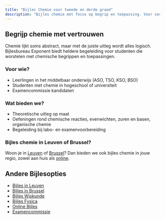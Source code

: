 ```yaml
---
title: "Bijles Chemie voor tweede en derde graad"
description: "Bijles chemie met focus op begrip en toepassing. Voor secundair, examencommissie en hoger onderwijs. In Leuven, Brussel of online."
---
```


## Begrijp chemie met vertrouwen

Chemie lijkt soms abstract, maar met de juiste uitleg wordt alles logisch. Bijlesbureau Exponent biedt heldere begeleiding voor studenten die worstelen met chemische begrippen en toepassingen.

### Voor wie?

- Leerlingen in het middelbaar onderwijs (ASO, TSO, KSO, BSO)
- Studenten met chemie in hogeschool of universiteit
- Examencommissie kandidaten

### Wat bieden we?

- Theoretische uitleg op maat
- Oefeningen rond chemische reacties, evenwichten, zuren en basen, organische chemie
- Begeleiding bij labo- en examenvoorbereiding

### Bijles chemie in Leuven of Brussel?

Woon je in [Leuven](/bijles-leuven/) of [Brussel](/bijles-brussel/)? Dan bieden we ook bijles chemie in jouw regio, zowel aan huis als [online](/online-bijles/).

## Andere Bijlesopties

- [Bijles in Leuven](/bijles-leuven/)
- [Bijles in Brussel](/bijles-brussel/)
- [Bijles Wiskunde](/wiskunde/)
- [Bijles Fysica](/fysica/)
- [Online Bijles](/online-bijles/)
- [Examencommissie](/examencommissie/)
